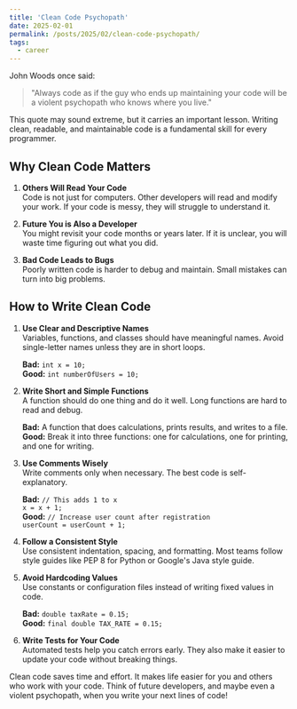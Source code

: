 ```yaml
---
title: 'Clean Code Psychopath'
date: 2025-02-01
permalink: /posts/2025/02/clean-code-psychopath/
tags:
  - career
---
```


John Woods once said:

> "Always code as if the guy who ends up maintaining your code will be a violent psychopath who knows where you live."

This quote may sound extreme, but it carries an important lesson. Writing clean, readable, and maintainable code is a fundamental skill for every programmer.

## Why Clean Code Matters

1. **Others Will Read Your Code**  
   Code is not just for computers. Other developers will read and modify your work. If your code is messy, they will struggle to understand it.

2. **Future You is Also a Developer**  
   You might revisit your code months or years later. If it is unclear, you will waste time figuring out what you did.

3. **Bad Code Leads to Bugs**  
   Poorly written code is harder to debug and maintain. Small mistakes can turn into big problems.

## How to Write Clean Code

1. **Use Clear and Descriptive Names**  
   Variables, functions, and classes should have meaningful names. Avoid single-letter names unless they are in short loops.

   **Bad:** `int x = 10;`  
   **Good:** `int numberOfUsers = 10;`

2. **Write Short and Simple Functions**  
   A function should do one thing and do it well. Long functions are hard to read and debug.

   **Bad:** A function that does calculations, prints results, and writes to a file.
   **Good:** Break it into three functions: one for calculations, one for printing, and one for writing.

3. **Use Comments Wisely**  
   Write comments only when necessary. The best code is self-explanatory.

   **Bad:** `// This adds 1 to x`  
   `x = x + 1;`  
   **Good:** `// Increase user count after registration`  
   `userCount = userCount + 1;`

4. **Follow a Consistent Style**  
   Use consistent indentation, spacing, and formatting. Most teams follow style guides like PEP 8 for Python or Google's Java style guide.

5. **Avoid Hardcoding Values**  
   Use constants or configuration files instead of writing fixed values in code.

   **Bad:** `double taxRate = 0.15;`  
   **Good:** `final double TAX_RATE = 0.15;`

6. **Write Tests for Your Code**  
   Automated tests help you catch errors early. They also make it easier to update your code without breaking things.

Clean code saves time and effort. It makes life easier for you and others who work with your code. Think of future developers, and maybe even a violent psychopath, when you write your next lines of code!
